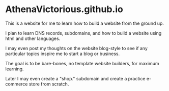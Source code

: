 # AthenaVictorious.github.io

This is a website for me to learn how to build a website from the ground up. 

I plan to learn DNS records, subdomains, and how to build a website using html and other languages.

I may even post my thoughts on the website blog-style to see if any particular topics inspire me to start a blog or business.

The goal is to be bare-bones, no template website builders, for maximum learning.

Later I may even create a "shop." subdomain and create a practice e-commerce store from scratch.
